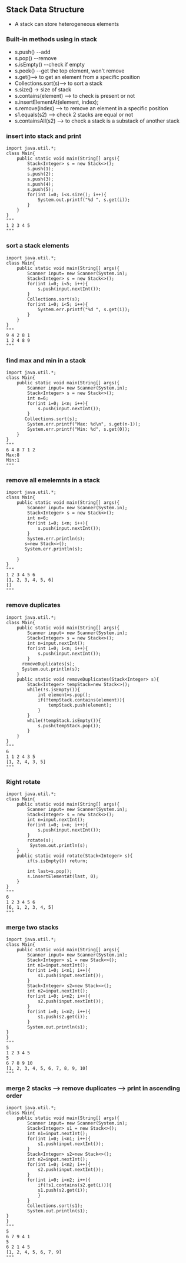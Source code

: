 ## Stack Data Structure
* A stack can store heterogeneous elements
  
### Built-in methods using in stack
* s.push() --add
* s.pop() --remove
* s.isEmpty() --check if empty
* s.peek() --get the top element, won't remove
* s.get()--> to get an element from a specific position
* Collections.sort(s)--> to sort a stack
* s.size() -> size of stack
* s.contains(element) --> to check is present or not
* s.insertElementAt(element, index);
* s.remove(index) --> to remove an element in a specific position
* s1.equals(s2) --> check 2 stacks are equal or not
* s.containsAll(s2) --> to check a stack is a substack of another stack

### insert into stack and print
```
import java.util.*;
class Main{
    public static void main(String[] args){
        Stack<Integer> s = new Stack<>();
        s.push(1);
        s.push(2);
        s.push(3);
        s.push(4);
        s.push(5);
        for(int i=0; i<s.size(); i++){
            System.out.printf("%d ", s.get(i));
        }
    }
}
"""
1 2 3 4 5
"""
```

### sort a stack elements
```
import java.util.*;
class Main{
    public static void main(String[] args){
        Scanner input= new Scanner(System.in);
        Stack<Integer> s = new Stack<>();
        for(int i=0; i<5; i++){
            s.push(input.nextInt());
        }
        Collections.sort(s);
        for(int i=0; i<5; i++){
            System.err.printf("%d ", s.get(i));
        }
    }
}
"""
9 4 2 8 1
1 2 4 8 9
"""
```

### find max and min in a stack
```
import java.util.*;
class Main{
    public static void main(String[] args){
        Scanner input= new Scanner(System.in);
        Stack<Integer> s = new Stack<>();
        int n=6;
        for(int i=0; i<n; i++){
            s.push(input.nextInt());
        }
       Collections.sort(s);
        System.err.printf("Max: %d\n", s.get(n-1));
        System.err.printf("Min: %d", s.get(0));
    }
}
"""
6 4 8 7 1 2
Max:8
Min:1
"""
```

### remove all emelemnts in a stack
```
import java.util.*;
class Main{
    public static void main(String[] args){
        Scanner input= new Scanner(System.in);
        Stack<Integer> s = new Stack<>();
        int n=6;
        for(int i=0; i<n; i++){
            s.push(input.nextInt());
        }
        System.err.println(s);
       s=new Stack<>();
       System.err.println(s);

    }
}
"""
1 2 3 4 5 6
[1, 2, 3, 4, 5, 6]
[]
"""
```

### remove duplicates
```
import java.util.*;
class Main{
    public static void main(String[] args){
        Scanner input= new Scanner(System.in);
        Stack<Integer> s = new Stack<>();
        int n=input.nextInt();
        for(int i=0; i<n; i++){
            s.push(input.nextInt());
        }
      removeDuplicates(s);
      System.out.println(s);
    }
    public static void removeDuplicates(Stack<Integer> s){
        Stack<Integer> tempStack=new Stack<>();
        while(!s.isEmpty()){
            int element=s.pop();
            if(!tempStack.contains(element)){
                tempStack.push(element);
            }
        }
        while(!tempStack.isEmpty()){
            s.push(tempStack.pop());
        }
    }
}
"""
6
1 1 2 4 3 5
[1, 2, 4, 3, 5]
"""
```

### Right rotate
```
import java.util.*;
class Main{
    public static void main(String[] args){
        Scanner input= new Scanner(System.in);
        Stack<Integer> s = new Stack<>();
        int n=input.nextInt();
        for(int i=0; i<n; i++){
            s.push(input.nextInt());
        }
        rotate(s);
         System.out.println(s);
    }
    public static void rotate(Stack<Integer> s){
        if(s.isEmpty()) return;

        int last=s.pop();
        s.insertElementAt(last, 0);
    }
}
"""
6
1 2 3 4 5 6
[6, 1, 2, 3, 4, 5]
"""
```

### merge two stacks
```
import java.util.*;
class Main{
    public static void main(String[] args){
        Scanner input= new Scanner(System.in);
        Stack<Integer> s1 = new Stack<>();
        int n1=input.nextInt();
        for(int i=0; i<n1; i++){
            s1.push(input.nextInt());
        }
        Stack<Integer> s2=new Stack<>();
        int n2=input.nextInt();
        for(int i=0; i<n2; i++){
            s2.push(input.nextInt());
        }
        for(int i=0; i<n2; i++){
            s1.push(s2.get(i));
        }
        System.out.println(s1);
}
}
"""
5
1 2 3 4 5  
5
6 7 8 9 10
[1, 2, 3, 4, 5, 6, 7, 8, 9, 10]
"""
```

### merge 2 stacks --> remove duplicates --> print in ascending order
```
import java.util.*;
class Main{
    public static void main(String[] args){
        Scanner input= new Scanner(System.in);
        Stack<Integer> s1 = new Stack<>();
        int n1=input.nextInt();
        for(int i=0; i<n1; i++){
            s1.push(input.nextInt());
        }
        Stack<Integer> s2=new Stack<>();
        int n2=input.nextInt();
        for(int i=0; i<n2; i++){
            s2.push(input.nextInt());
        }
        for(int i=0; i<n2; i++){
            if(!s1.contains(s2.get(i))){
            s1.push(s2.get(i));
            }
        }
        Collections.sort(s1);
        System.out.println(s1);
}
}
"""
5
6 7 9 4 1
5
6 2 1 4 5
[1, 2, 4, 5, 6, 7, 9]
"""
```
